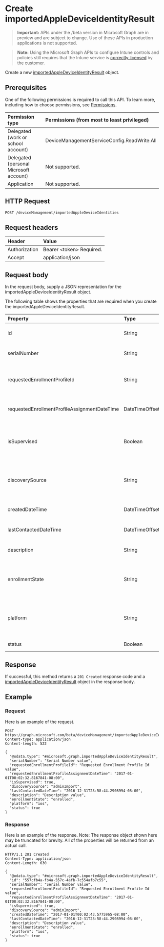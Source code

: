 ﻿# Create importedAppleDeviceIdentityResult

> **Important:** APIs under the /beta version in Microsoft Graph are in preview and are subject to change. Use of these APIs in production applications is not supported.

> **Note:** Using the Microsoft Graph APIs to configure Intune controls and policies still requires that the Intune service is [correctly licensed](https://go.microsoft.com/fwlink/?linkid=839381) by the customer.

Create a new [importedAppleDeviceIdentityResult](../resources/intune_corpenrollment_importedappledeviceidentityresult.md) object.
## Prerequisites
One of the following permissions is required to call this API. To learn more, including how to choose permissions, see [Permissions](../../../concepts/permissions_reference.md).

|Permission type|Permissions (from most to least privileged)|
|:---|:---|
|Delegated (work or school account)|DeviceManagementServiceConfig.ReadWrite.All|
|Delegated (personal Microsoft account)|Not supported.|
|Application|Not supported.|

## HTTP Request
<!-- {
  "blockType": "ignored"
}
-->
``` http
POST /deviceManagement/importedAppleDeviceIdentities
```

## Request headers
|Header|Value|
|:---|:---|
|Authorization|Bearer &lt;token&gt; Required.|
|Accept|application/json|

## Request body
In the request body, supply a JSON representation for the importedAppleDeviceIdentityResult object.

The following table shows the properties that are required when you create the importedAppleDeviceIdentityResult.

|Property|Type|Description|
|:---|:---|:---|
|id|String|Key of the entity. Inherited from [importedAppleDeviceIdentity](../resources/intune_corpenrollment_importedappledeviceidentity.md)|
|serialNumber|String|Device serial number Inherited from [importedAppleDeviceIdentity](../resources/intune_corpenrollment_importedappledeviceidentity.md)|
|requestedEnrollmentProfileId|String|Enrollment profile Id admin intends to apply to the device during next enrollment Inherited from [importedAppleDeviceIdentity](../resources/intune_corpenrollment_importedappledeviceidentity.md)|
|requestedEnrollmentProfileAssignmentDateTime|DateTimeOffset|The time enrollment profile was assigned to the device Inherited from [importedAppleDeviceIdentity](../resources/intune_corpenrollment_importedappledeviceidentity.md)|
|isSupervised|Boolean|Indicates if the Apple device is supervised. More information is at: https://support.apple.com/en-us/HT202837 Inherited from [importedAppleDeviceIdentity](../resources/intune_corpenrollment_importedappledeviceidentity.md)|
|discoverySource|String|Apple device discovery source. Inherited from [importedAppleDeviceIdentity](../resources/intune_corpenrollment_importedappledeviceidentity.md) Possible values are: `unknown`, `adminImport`, `deviceEnrollmentProgram`.|
|createdDateTime|DateTimeOffset|Created Date Time of the device Inherited from [importedAppleDeviceIdentity](../resources/intune_corpenrollment_importedappledeviceidentity.md)|
|lastContactedDateTime|DateTimeOffset|Last Contacted Date Time of the device Inherited from [importedAppleDeviceIdentity](../resources/intune_corpenrollment_importedappledeviceidentity.md)|
|description|String|The description of the device Inherited from [importedAppleDeviceIdentity](../resources/intune_corpenrollment_importedappledeviceidentity.md)|
|enrollmentState|String|The state of the device in Intune Inherited from [importedAppleDeviceIdentity](../resources/intune_corpenrollment_importedappledeviceidentity.md) Possible values are: `unknown`, `enrolled`, `pendingReset`, `failed`, `notContacted`.|
|platform|String|The platform of the Device. Inherited from [importedAppleDeviceIdentity](../resources/intune_corpenrollment_importedappledeviceidentity.md) Possible values are: `unknown`, `ios`, `android`, `windows`, `windowsMobile`, `macOS`.|
|status|Boolean|Status of imported device identity|



## Response
If successful, this method returns a `201 Created` response code and a [importedAppleDeviceIdentityResult](../resources/intune_corpenrollment_importedappledeviceidentityresult.md) object in the response body.

## Example
### Request
Here is an example of the request.
``` http
POST https://graph.microsoft.com/beta/deviceManagement/importedAppleDeviceIdentities
Content-type: application/json
Content-length: 522

{
  "@odata.type": "#microsoft.graph.importedAppleDeviceIdentityResult",
  "serialNumber": "Serial Number value",
  "requestedEnrollmentProfileId": "Requested Enrollment Profile Id value",
  "requestedEnrollmentProfileAssignmentDateTime": "2017-01-01T00:02:32.8167841-08:00",
  "isSupervised": true,
  "discoverySource": "adminImport",
  "lastContactedDateTime": "2016-12-31T23:58:44.2908994-08:00",
  "description": "Description value",
  "enrollmentState": "enrolled",
  "platform": "ios",
  "status": true
}
```

### Response
Here is an example of the response. Note: The response object shown here may be truncated for brevity. All of the properties will be returned from an actual call.
``` http
HTTP/1.1 201 Created
Content-Type: application/json
Content-Length: 630

{
  "@odata.type": "#microsoft.graph.importedAppleDeviceIdentityResult",
  "id": "557cfb4a-fb4a-557c-4afb-7c554afb7c55",
  "serialNumber": "Serial Number value",
  "requestedEnrollmentProfileId": "Requested Enrollment Profile Id value",
  "requestedEnrollmentProfileAssignmentDateTime": "2017-01-01T00:02:32.8167841-08:00",
  "isSupervised": true,
  "discoverySource": "adminImport",
  "createdDateTime": "2017-01-01T00:02:43.5775965-08:00",
  "lastContactedDateTime": "2016-12-31T23:58:44.2908994-08:00",
  "description": "Description value",
  "enrollmentState": "enrolled",
  "platform": "ios",
  "status": true
}
```



